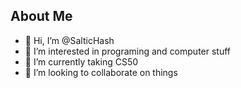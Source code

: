 ## About Me
- 👋 Hi, I’m @SalticHash
- 👀 I’m interested in programing and computer stuff
- 🌱 I’m currently taking CS50
- 💞️ I’m looking to collaborate on things
